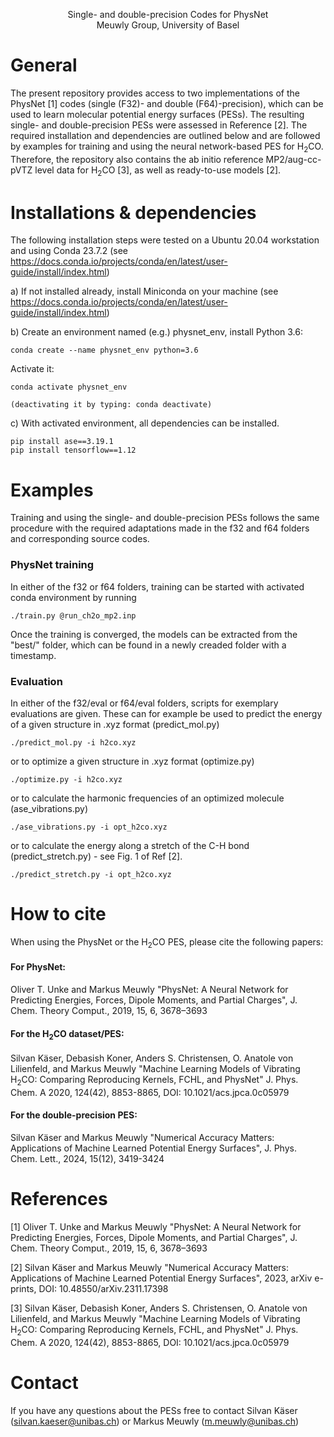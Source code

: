 <p align="center">
Single- and double-precision Codes for PhysNet<br>
Meuwly Group, University of Basel
</p>

# General
The present repository provides access to two implementations of the PhysNet [1] codes (single (F32)- and double (F64)-precision), which can be used to learn molecular potential energy surfaces (PESs). The resulting single- and double-precision PESs were assessed in Reference [2]. The required installation and dependencies are outlined below and are followed by examples for training and using the neural network-based PES for H<sub>2</sub>CO. Therefore, the repository also contains the ab initio reference MP2/aug-cc-pVTZ level data for H<sub>2</sub>CO [3], as well as ready-to-use models [2].


# Installations & dependencies

The following installation steps were tested on a Ubuntu 20.04 workstation and using
Conda 23.7.2 (see https://docs.conda.io/projects/conda/en/latest/user-guide/install/index.html)

a) If not installed already, install Miniconda on your machine (see https://docs.conda.io/projects/conda/en/latest/user-guide/install/index.html)

b) Create an environment named (e.g.) physnet_env, install Python 3.6:

    conda create --name physnet_env python=3.6

   Activate it:

    conda activate physnet_env

    (deactivating it by typing: conda deactivate)


c) With activated environment, all dependencies can be installed.

    pip install ase==3.19.1
    pip install tensorflow==1.12


# Examples
Training and using the single- and double-precision PESs follows the same procedure with the required adaptations made in the f32 and f64 folders and corresponding source codes.

### PhysNet training
In either of the f32 or f64 folders, training can be started with activated conda environment by running

    ./train.py @run_ch2o_mp2.inp
    
Once the training is converged, the models can be extracted from the "best/" folder, which can be found in a newly creaded folder with a timestamp.

### Evaluation
In either of the f32/eval or f64/eval folders, scripts for exemplary evaluations are given. These can for example be used to predict the energy of a given structure in .xyz format (predict_mol.py)

    ./predict_mol.py -i h2co.xyz
    
or to optimize a given structure in .xyz format (optimize.py)

    ./optimize.py -i h2co.xyz
    
or to calculate the harmonic frequencies of an optimized molecule (ase_vibrations.py)

    ./ase_vibrations.py -i opt_h2co.xyz
    
or to calculate the energy along a stretch of the C-H bond (predict_stretch.py) - see Fig. 1 of Ref [2].

    ./predict_stretch.py -i opt_h2co.xyz


# How to cite 

When using the PhysNet or the H<sub>2</sub>CO PES, please cite the following papers:

#### For PhysNet:
Oliver T. Unke and Markus Meuwly "PhysNet: A Neural Network for Predicting Energies,
Forces, Dipole Moments, and Partial Charges", J. Chem. Theory Comput., 2019,
15, 6, 3678–3693

#### For the H<sub>2</sub>CO dataset/PES:
Silvan Käser, Debasish Koner, Anders S. Christensen, O. Anatole von Lilienfeld, and Markus Meuwly "Machine Learning Models of Vibrating H<sub>2</sub>CO: Comparing Reproducing Kernels, FCHL, and PhysNet"
J. Phys. Chem. A 2020, 124(42), 8853-8865, DOI: 10.1021/acs.jpca.0c05979

#### For the double-precision PES:
Silvan Käser and Markus Meuwly "Numerical Accuracy Matters: Applications of Machine Learned Potential Energy Surfaces", J. Phys. Chem. Lett., 2024, 15(12), 3419-3424 

# References


[1] Oliver T. Unke and Markus Meuwly "PhysNet: A Neural Network for Predicting Energies, Forces, Dipole Moments, and Partial Charges", J. Chem. Theory Comput., 2019, 15, 6, 3678–3693

[2] Silvan Käser and Markus Meuwly "Numerical Accuracy Matters: Applications of Machine Learned Potential Energy Surfaces", 2023, arXiv e-prints, DOI: 10.48550/arXiv.2311.17398

[3] Silvan Käser, Debasish Koner, Anders S. Christensen, O. Anatole von Lilienfeld, and Markus Meuwly "Machine Learning Models of Vibrating H<sub>2</sub>CO: Comparing Reproducing Kernels, FCHL, and PhysNet"
J. Phys. Chem. A 2020, 124(42), 8853-8865, DOI: 10.1021/acs.jpca.0c05979

# Contact

If you have any questions about the PESs free to contact Silvan Käser (silvan.kaeser@unibas.ch) or Markus Meuwly (m.meuwly@unibas.ch)


